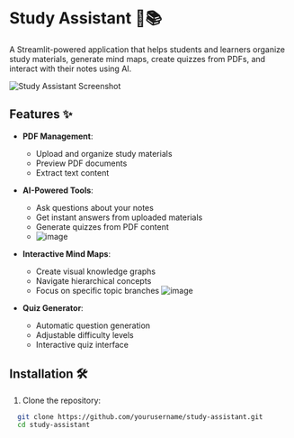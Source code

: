 # Study Assistant 🧠📚

A Streamlit-powered application that helps students and learners organize study materials, generate mind maps, create quizzes from PDFs, and interact with their notes using AI.

![Study Assistant Screenshot](![image](https://github.com/user-attachments/assets/2aa2a8a9-65c3-4059-959b-4415247435cb)
)

## Features ✨

- **PDF Management**:
  - Upload and organize study materials
  - Preview PDF documents
  - Extract text content

- **AI-Powered Tools**:
  - Ask questions about your notes
  - Get instant answers from uploaded materials
  - Generate quizzes from PDF content
  - ![image](https://github.com/user-attachments/assets/fec890f7-702b-40d6-a310-1fa5f88ea011)

- **Interactive Mind Maps**:
  - Create visual knowledge graphs
  - Navigate hierarchical concepts
  - Focus on specific topic branches
    ![image](https://github.com/user-attachments/assets/5801d348-631f-41be-bcd5-5e95fffde664)

- **Quiz Generator**:
  - Automatic question generation
  - Adjustable difficulty levels
  - Interactive quiz interface
    

## Installation 🛠️

1. Clone the repository:
 ```bash
   git clone https://github.com/yourusername/study-assistant.git
   cd study-assistant

